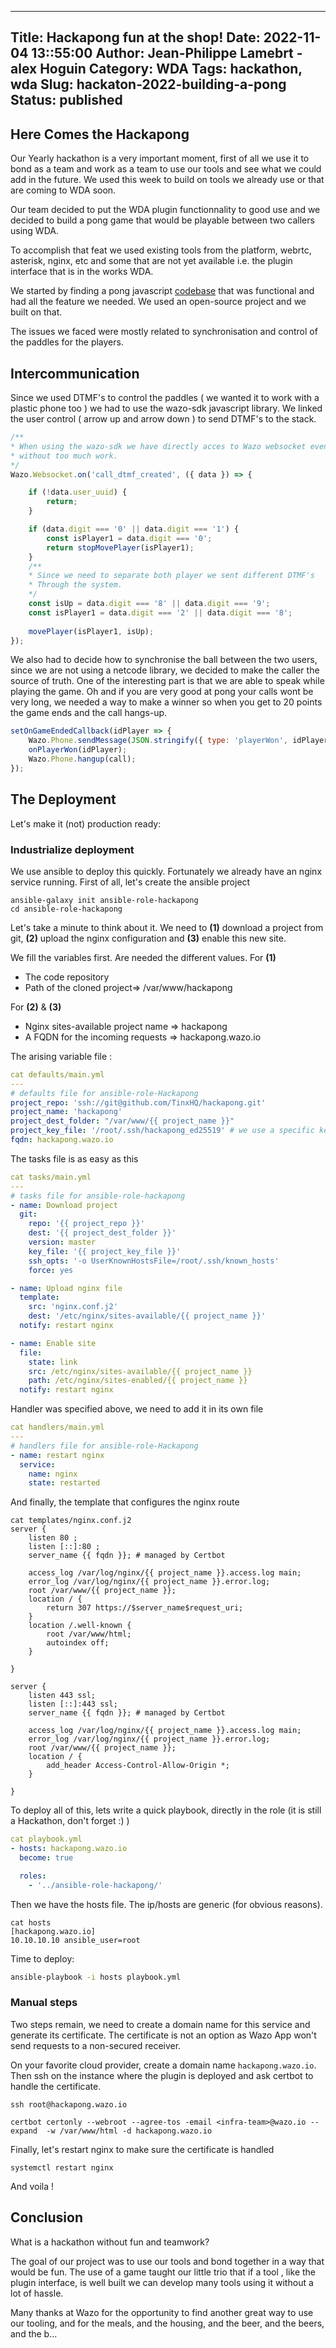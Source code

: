 
---
Title: Hackapong fun at the shop!
Date: 2022-11-04 13::55:00
Author: Jean-Philippe Lamebrt - alex Hoguin
Category: WDA
Tags: hackathon, wda
Slug: hackaton-2022-building-a-pong
Status: published
---
## Here Comes the Hackapong 
Our Yearly hackathon is a very important moment, first of all we use it to bond as a team and work as a team to use our tools and see what we could add in the future. We used this week to build on tools we already use or that are coming to WDA soon.

Our team decided to put the WDA plugin functionnality to good use and we decided to build a pong game that would be playable between two callers using WDA. 

To accomplish that feat we used existing tools from the platform, webrtc, asterisk, nginx, etc and some that are not yet available i.e. the plugin interface that is in the works WDA. 

We started by finding a pong javascript [codebase](https://gist.github.com/straker/81b59eecf70da93af396f963596dfdc5) that was functional and had all the feature we needed. We used an open-source project and we built on that. 

The issues we faced were mostly related to synchronisation and control of the paddles for the players. 

## Intercommunication 

Since we used DTMF's to control the paddles ( we wanted it to work with a plastic phone too ) we had to use the wazo-sdk javascript library. We linked the user control ( arrow up and arrow down ) to send DTMF's to the stack. 

```javascript
/**
* When using the wazo-sdk we have directly acces to Wazo websocket events 
* without too much work. 
*/
Wazo.Websocket.on('call_dtmf_created', ({ data }) => {

	if (!data.user_uuid) {
		return;
	}

	if (data.digit === '0' || data.digit === '1') {
		const isPlayer1 = data.digit === '0';
		return stopMovePlayer(isPlayer1);
	}
	/**
	* Since we need to separate both player we sent different DTMF's
	* Through the system.
	*/
	const isUp = data.digit === '8' || data.digit === '9';
	const isPlayer1 = data.digit === '2' || data.digit === '8';
	
	movePlayer(isPlayer1, isUp);
});

```

We also had to decide how to synchronise the ball between the two users, since we are not using a netcode library, we decided to make the caller the source of truth. One of the interesting part is that we are able to speak while playing the game. Oh and if you are very good at pong your calls wont be very long, we needed a way to make a winner so when you get to 20 points the game ends and the call hangs-up. 
```javascript
setOnGameEndedCallback(idPlayer => {
	Wazo.Phone.sendMessage(JSON.stringify({ type: 'playerWon', idPlayer }), call.sipSession);
	onPlayerWon(idPlayer);
	Wazo.Phone.hangup(call);
});
```

## The Deployment

Let's make it (not) production ready:

### Industrialize deployment
We use ansible to deploy this quickly. Fortunately we already have an nginx service running.
First of all, let's create the ansible project
```
ansible-galaxy init ansible-role-hackapong
cd ansible-role-hackapong
```
Let's take a minute to think about it. 
We need to **(1)** download a project from git, **(2)** upload the nginx configuration and **(3)** enable this new site.

We fill the variables first.
Are needed the different values.
For **(1)**
- The code repository
- Path of the cloned project=> /var/www/hackapong

For **(2)** & **(3)**
- Nginx sites-available project name => hackapong
- A FQDN for the incoming requests => hackapong.wazo.io

The arising variable file :
```yaml
cat defaults/main.yml
---
# defaults file for ansible-role-Hackapong
project_repo: 'ssh://git@github.com/TinxHQ/hackapong.git'
project_name: 'hackapong'
project_dest_folder: "/var/www/{{ project_name }}"
project_key_file: '/root/.ssh/hackapong_ed25519' # we use a specific key, to keep silos
fqdn: hackapong.wazo.io
```

The tasks file is as easy as this
```yaml
cat tasks/main.yml
---
# tasks file for ansible-role-hackapong
- name: Download project
  git:
    repo: '{{ project_repo }}'
    dest: '{{ project_dest_folder }}'
    version: master
    key_file: '{{ project_key_file }}'
    ssh_opts: '-o UserKnownHostsFile=/root/.ssh/known_hosts'
    force: yes

- name: Upload nginx file
  template:
    src: 'nginx.conf.j2'
    dest: '/etc/nginx/sites-available/{{ project_name }}'
  notify: restart nginx

- name: Enable site
  file:
    state: link
    src: /etc/nginx/sites-available/{{ project_name }}
    path: /etc/nginx/sites-enabled/{{ project_name }}
  notify: restart nginx
```
Handler was specified above, we need to add it in its own file  
```yaml
cat handlers/main.yml
---
# handlers file for ansible-role-Hackapong
- name: restart nginx
  service:
    name: nginx
    state: restarted
```
And finally, the template that configures the nginx route
```nginx
cat templates/nginx.conf.j2
server {
    listen 80 ;
    listen [::]:80 ;
    server_name {{ fqdn }}; # managed by Certbot

    access_log /var/log/nginx/{{ project_name }}.access.log main;
    error_log /var/log/nginx/{{ project_name }}.error.log;
    root /var/www/{{ project_name }};
    location / {
		return 307 https://$server_name$request_uri;
	}
    location /.well-known {
		root /var/www/html;
		autoindex off;
	}

}

server {
    listen 443 ssl;
    listen [::]:443 ssl;
    server_name {{ fqdn }}; # managed by Certbot

    access_log /var/log/nginx/{{ project_name }}.access.log main;
    error_log /var/log/nginx/{{ project_name }}.error.log;
    root /var/www/{{ project_name }};
    location / {
		add_header Access-Control-Allow-Origin *;
    }

}
```
To deploy all of this, lets write a quick playbook, directly in the role (it is still a Hackathon, don't forget :) )
```yaml
cat playbook.yml
- hosts: hackapong.wazo.io
  become: true

  roles:
    - '../ansible-role-hackapong/'
```
Then we have the hosts file. The ip/hosts are generic (for obvious reasons).
```
cat hosts
[hackapong.wazo.io]
10.10.10.10 ansible_user=root
```
Time to deploy: 
```bash
ansible-playbook -i hosts playbook.yml
```

### Manual steps
Two steps remain, we need to create a domain name for this service and generate its certificate. The certificate is not an option as Wazo App won't send requests to a non-secured receiver.

On your favorite cloud provider, create a domain name `hackapong.wazo.io`.
Then ssh on the instance where the plugin is deployed and ask certbot to handle the certificate.
```
ssh root@hackapong.wazo.io

certbot certonly --webroot --agree-tos -email <infra-team>@wazo.io --expand  -w /var/www/html -d hackapong.wazo.io
```
Finally, let's restart nginx to make sure the certificate is handled
```
systemctl restart nginx
```
And voila !

## Conclusion
What is a hackathon without fun and teamwork? 

The goal of our project was to use our tools and bond together in a way that would be fun. The use of a game taught our little trio that if a tool , like the plugin interface, is well built we can develop many tools using it without a lot of hassle. 

Many thanks at Wazo for the opportunity to find another great way to use our tooling, and for the meals, and the housing, and the beer, and the beers, and the b... 


